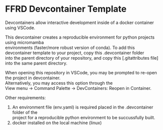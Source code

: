 # FFRD Devcontainer Template
Devcontainers allow interactive development inside of a docker container using VSCode. 


This devcontainer creates a reproducible environment for python projects using micromamba    
environments (faster/more robust version of conda). To add this devcontainer template to your project, copy this .devcontainer folder  
into the parent directory of your repository, and copy this [.gitattributes file] into the same parent directory.

When opening this repository in VSCode, you may be prompted to re-open the project in devcontainer.  
Alternatively, you may access this option through the  
View menu -> Command Palette -> DevContainers: Reopen in Container.

Other requirements:
1. An environment file (env.yaml) is required placed in the .devcontainer folder of the  
project for a reproducible python environment to be succussfully built.
2. docker installed on the local machine (linux)
